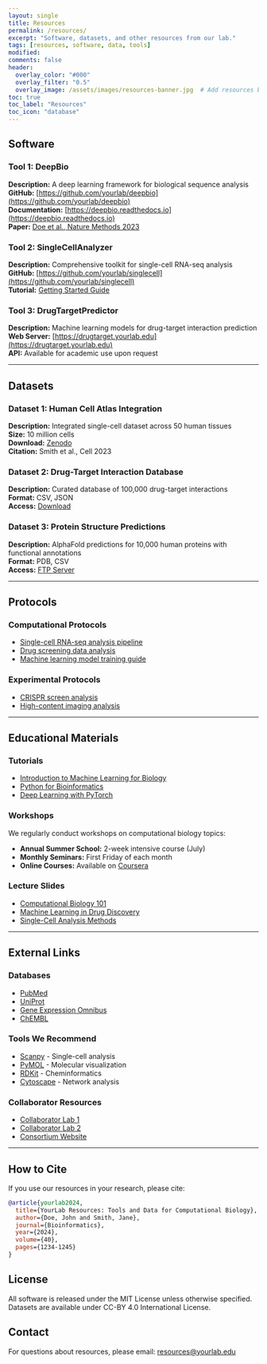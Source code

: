 ```yaml
---
layout: single
title: Resources
permalink: /resources/
excerpt: "Software, datasets, and other resources from our lab."
tags: [resources, software, data, tools]
modified: 
comments: false
header:
  overlay_color: "#000"
  overlay_filter: "0.5"
  overlay_image: /assets/images/resources-banner.jpg  # Add resources banner
toc: true
toc_label: "Resources"
toc_icon: "database"
---
```


## Software

### Tool 1: DeepBio
**Description:** A deep learning framework for biological sequence analysis  
**GitHub:** [https://github.com/yourlab/deepbio](https://github.com/yourlab/deepbio)  
**Documentation:** [https://deepbio.readthedocs.io](https://deepbio.readthedocs.io)  
**Paper:** [Doe et al., Nature Methods 2023](https://doi.org/10.1038/nmeth.2023.001)

### Tool 2: SingleCellAnalyzer
**Description:** Comprehensive toolkit for single-cell RNA-seq analysis  
**GitHub:** [https://github.com/yourlab/singlecell](https://github.com/yourlab/singlecell)  
**Tutorial:** [Getting Started Guide](/resources/singlecell-tutorial)  

### Tool 3: DrugTargetPredictor
**Description:** Machine learning models for drug-target interaction prediction  
**Web Server:** [https://drugtarget.yourlab.edu](https://drugtarget.yourlab.edu)  
**API:** Available for academic use upon request

---

## Datasets

### Dataset 1: Human Cell Atlas Integration
**Description:** Integrated single-cell dataset across 50 human tissues  
**Size:** 10 million cells  
**Download:** [Zenodo](https://zenodo.org/record/1234567)  
**Citation:** Smith et al., Cell 2023

### Dataset 2: Drug-Target Interaction Database
**Description:** Curated database of 100,000 drug-target interactions  
**Format:** CSV, JSON  
**Access:** [Download](/data/drug-target-db.zip)  

### Dataset 3: Protein Structure Predictions
**Description:** AlphaFold predictions for 10,000 human proteins with functional annotations  
**Format:** PDB, CSV  
**Access:** [FTP Server](ftp://data.yourlab.edu/structures/)

---

## Protocols

### Computational Protocols
- [Single-cell RNA-seq analysis pipeline](/protocols/scrnaseq)
- [Drug screening data analysis](/protocols/drug-screening)
- [Machine learning model training guide](/protocols/ml-training)

### Experimental Protocols
- [CRISPR screen analysis](/protocols/crispr)
- [High-content imaging analysis](/protocols/imaging)

---

## Educational Materials

### Tutorials
- [Introduction to Machine Learning for Biology](/tutorials/ml-intro)
- [Python for Bioinformatics](/tutorials/python-bio)
- [Deep Learning with PyTorch](/tutorials/pytorch)

### Workshops
We regularly conduct workshops on computational biology topics:
- **Annual Summer School:** 2-week intensive course (July)
- **Monthly Seminars:** First Friday of each month
- **Online Courses:** Available on [Coursera](https://coursera.org/yourlab)

### Lecture Slides
- [Computational Biology 101](/slides/compbio101.pdf)
- [Machine Learning in Drug Discovery](/slides/ml-drug-discovery.pdf)
- [Single-Cell Analysis Methods](/slides/single-cell.pdf)

---

## External Links

### Databases
- [PubMed](https://pubmed.ncbi.nlm.nih.gov/)
- [UniProt](https://www.uniprot.org/)
- [Gene Expression Omnibus](https://www.ncbi.nlm.nih.gov/geo/)
- [ChEMBL](https://www.ebi.ac.uk/chembl/)

### Tools We Recommend
- [Scanpy](https://scanpy.readthedocs.io/) - Single-cell analysis
- [PyMOL](https://pymol.org/) - Molecular visualization
- [RDKit](https://www.rdkit.org/) - Cheminformatics
- [Cytoscape](https://cytoscape.org/) - Network analysis

### Collaborator Resources
- [Collaborator Lab 1](https://collaborator1.edu)
- [Collaborator Lab 2](https://collaborator2.edu)
- [Consortium Website](https://consortium.org)

---

## How to Cite

If you use our resources in your research, please cite:

```bibtex
@article{yourlab2024,
  title={YourLab Resources: Tools and Data for Computational Biology},
  author={Doe, John and Smith, Jane},
  journal={Bioinformatics},
  year={2024},
  volume={40},
  pages={1234-1245}
}
```

## License

All software is released under the MIT License unless otherwise specified.  
Datasets are available under CC-BY 4.0 International License.

## Contact

For questions about resources, please email: [resources@yourlab.edu](mailto:resources@yourlab.edu)